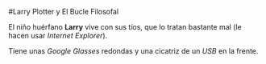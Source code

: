 #Larry Plotter y El Bucle Filosofal

El niño huérfano **Larry** vive con sus tíos, que lo tratan bastante mal (le hacen usar *Internet Explorer*).

Tiene unas *Google Glasses* redondas y una cicatriz de un *USB* en la frente.